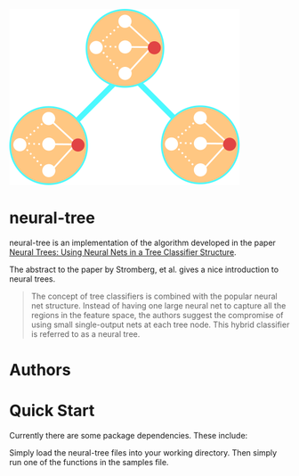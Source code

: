 ![Alt text](neuraltree.png)
# neural-tree

neural-tree is an implementation of the algorithm developed in the paper [Neural Trees: Using Neural Nets in a Tree Classifier Structure](http://ieeexplore.ieee.org/xpl/login.jsp?tp=&arnumber=150832&url=http%3A%2F%2Fieeexplore.ieee.org%2Fxpls%2Fabs_all.jsp%3Farnumber%3D150832). 

The abstract to the paper by Stromberg, et al. gives a nice introduction to neural trees.

>The concept of tree classifiers is combined with the popular neural net structure. Instead of having one large neural net to capture all the regions in the feature space, the authors suggest the compromise of using small single-output nets at each tree node. This hybrid classifier is referred to as a neural tree.

# Authors


# Quick Start

Currently there are some package dependencies. These include:



Simply load the neural-tree files into your working directory. Then simply run one of the functions in the samples file.